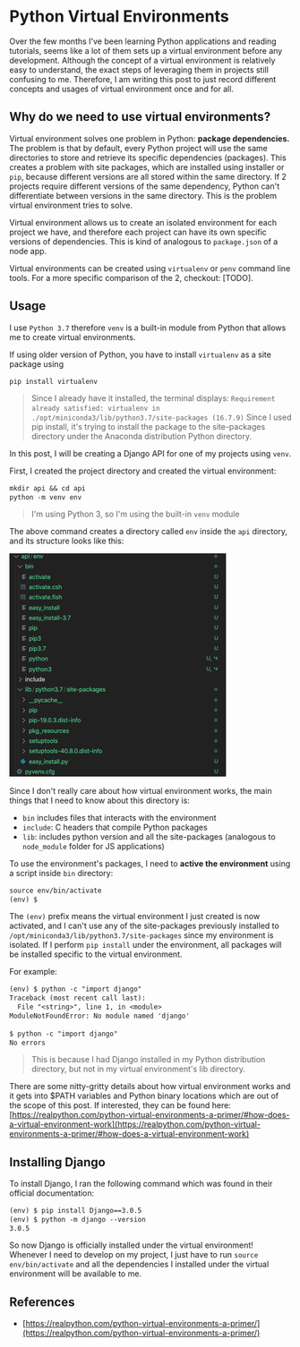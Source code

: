 # Python Virtual Environments

Over the few months I've been learning Python applications and reading tutorials, seems like a lot of them sets up a virtual environment before any development. Although the concept of a virtual environment is relatively easy to understand, the exact steps of leveraging them in projects still confusing to me. Therefore, I am writing this post to just record different concepts and usages of virtual environment once and for all. 

## Why do we need to use virtual environments?

Virtual environment solves one problem in Python: **package dependencies.** The problem is that by default, every Python project will use the same directories to store and retrieve its specific dependencies (packages). This creates a problem with site packages, which are installed using installer or `pip`, because different versions are all stored within the same directory. 
If 2 projects require different versions of the same dependency, Python can't differentiate between versions in the same directory. This is the problem virtual environment tries to solve.  


Virtual environment allows us to create an isolated environment for each project we have, and therefore each project can have its own specific versions of dependencies. This is kind of analogous to `package.json` of a node app. 

Virtual environments can be created using `virtualenv` or `penv` command line tools. For a more specific comparison of the 2, checkout: [TODO]. 

## Usage

I use `Python 3.7` therefore `venv` is a built-in module from Python that allows me to create virtual environments. 

If using older version of Python, you have to install `virtualenv` as a site package using 
```Python
pip install virtualenv
```
> Since I already have it installed, the terminal displays:
> ```Requirement already satisfied: virtualenv in ./opt/miniconda3/lib/python3.7/site-packages (16.7.9)```
> Since I used pip install, it's trying to install the package to the site-packages directory under the Anaconda distribution Python directory. 

In this post, I will be creating a Django API for one of my projects using `venv`. 

First, I created the project directory and created the virtual environment:
```shell
mkdir api && cd api
python -m venv env
```
> I'm using Python 3, so I'm using the built-in `venv` module

The above command creates a directory called `env` inside the `api` directory, and its structure looks like this:

![Directory Structure](../../../assets/img/virtual-env-directory.png)

Since I don't really care about how virtual environment works, the main things that I need to know about this directory is:
- `bin` includes files that interacts with the environment
- `include`: C headers that compile Python packages
- `lib`: includes python version and all the site-packages (analogous to `node_module` folder for JS applications)

To use the environment's packages, I need to **active the environment** using a script inside `bin` directory:
```
source env/bin/activate
(env) $
```
The `(env)` prefix means the virtual environment I just created is now activated, and I can't use any of the site-packages previously installed to `/opt/miniconda3/lib/python3.7/site-packages` since my environment is isolated. If I perform `pip install` under the environment, all packages will be installed specific to the virtual environment. 

For example:
```Shell
(env) $ python -c "import django"
Traceback (most recent call last):
  File "<string>", line 1, in <module>
ModuleNotFoundError: No module named 'django'

$ python -c "import django"
No errors
```
> This is because I had Django installed in my Python distribution directory, but not in my virtual environment's lib directory.

There are some nitty-gritty details about how virtual environment works and it gets into $PATH variables and Python binary locations which are out of the scope of this post. If interested, they can be found here: [https://realpython.com/python-virtual-environments-a-primer/#how-does-a-virtual-environment-work](https://realpython.com/python-virtual-environments-a-primer/#how-does-a-virtual-environment-work)


## Installing Django

To install Django, I ran the following command which was found in their official documentation:

```
(env) $ pip install Django==3.0.5
(env) $ python -m django --version
3.0.5
```

So now Django is officially installed under the virtual environment! Whenever I need to develop on my project, I just have to run `source env/bin/activate` and all the dependencies I installed under the virtual environment will be available to me. 



## References
- [https://realpython.com/python-virtual-environments-a-primer/](https://realpython.com/python-virtual-environments-a-primer/)